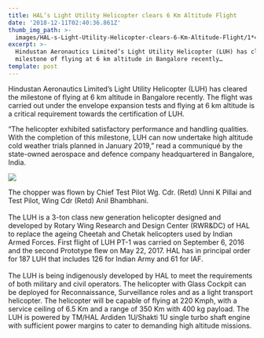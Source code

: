 ```yaml
---
title: HAL’s Light Utility Helicopter clears 6 Km Altitude Flight
date: '2018-12-11T02:40:36.861Z'
thumb_img_path: >-
  images/HAL-s-Light-Utility-Helicopter-clears-6-Km-Altitude-Flight/1*4TyTpBB8e1Ix_SoIQYCdXQ.jpeg
excerpt: >-
  Hindustan Aeronautics Limited’s Light Utility Helicopter (LUH) has cleared the
  milestone of flying at 6 km altitude in Bangalore recently…
template: post
---
```

Hindustan Aeronautics Limited’s Light Utility Helicopter (LUH) has cleared the milestone of flying at 6 km altitude in Bangalore recently. The flight was carried out under the envelope expansion tests and flying at 6 km altitude is a critical requirement towards the certification of LUH.

“The helicopter exhibited satisfactory performance and handling qualities. With the completion of this milestone, LUH can now undertake high altitude cold weather trials planned in January 2019,” read a communiqué by the state-owned aerospace and defence company headquartered in Bangalore, India.

![](/images/HAL-s-Light-Utility-Helicopter-clears-6-Km-Altitude-Flight/1*4TyTpBB8e1Ix_SoIQYCdXQ.jpeg)

The chopper was flown by Chief Test Pilot Wg. Cdr. (Retd) Unni K Pillai and Test Pilot, Wing Cdr (Retd) Anil Bhambhani.   
   
The LUH is a 3-ton class new generation helicopter designed and developed by Rotary Wing Research and Design Center (RWR&DC) of HAL to replace the ageing Cheetah and Chetak helicopters used by Indian Armed Forces. First flight of LUH PT-1 was carried on September 6, 2016 and the second Prototype flew on May 22, 2017. HAL has in principal order for 187 LUH that includes 126 for Indian Army and 61 for IAF.  
   
The LUH is being indigenously developed by HAL to meet the requirements of both military and civil operators. The helicopter with Glass Cockpit can be deployed for Reconnaissance, Surveillance roles and as a light transport helicopter. The helicopter will be capable of flying at 220 Kmph, with a service ceiling of 6.5 Km and a range of 350 Km with 400 kg payload. The LUH is powered by TM/HAL Ardiden 1U/Shakti 1U single turbo shaft engine with sufficient power margins to cater to demanding high altitude missions.
